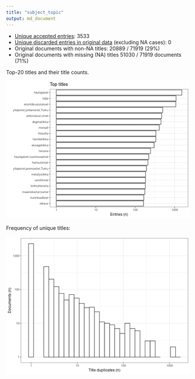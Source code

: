 ```yaml
---
title: "subject_topic"
output: md_document
---
```





* [Unique accepted entries](output.tables/subject_topic_accepted.csv): 3533
* [Unique discarded entries in original data](output.tables/subject_topic_discarded.csv) (excluding NA cases): 0 
* Original documents with non-NA titles: 20889 / 71919 (29%)
* Original documents with missing (NA) titles 51030 / 71919 documents (71%)


 Top-20 titles and their title counts.
 
![plot of chunk summarytitle](figure/rmd_subject_topic_summarytitle-1.png)

Frequency of unique titles:
  
![plot of chunk uniquetitles](figure/rmd_subject_topic_uniquetitles-1.png)
